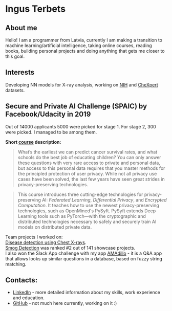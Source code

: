 # Ingus Terbets

## About me
Hello! I am a programmer from Latvia, currently I am making a transition to machine learning/artificial intelligence, taking online courses, reading books, building personal projects and doing anything that gets me closer to this goal.
## Interests
Developing NN models for X-ray analysis, working on [NIH](https://www.kaggle.com/nih-chest-xrays/data) and [CheXpert](https://stanfordmlgroup.github.io/competitions/chexpert/) datasets.

## Secure and Private AI Challenge (SPAIC) by Facebook/Udacity in 2019

Out of 14000 applicants 5000 were picked for stage 1. For stage 2, 300 were picked. I managed to be among them.  

**Short [course](https://www.udacity.com/course/secure-and-private-ai--ud185) description:**
> What’s the earliest we can predict cancer survival rates, and what schools do the best job of educating children? You can only answer these questions with very rare access to private and personal data, but access to this personal data requires that you master methods for the principled protection of user privacy. While not all privacy use cases have been solved, the last few years have seen great strides in privacy-preserving technologies.

> This course introduces three cutting-edge technologies for privacy-preserving AI: *Federated Learning*, *Differential Privacy*, and *Encrypted Computation*. It teaches how to use the newest privacy-preserving technologies, such as OpenMined's PySyft. PySyft extends Deep Learning tools such as PyTorch—with the cryptographic and distributed technologies necessary to safely and securely train AI models on distributed private data.

Team projects I worked on:  
[Disease detection using Chest X-rays](https://github.com/aksht94/UdacityOpenSource/tree/master/Disease-detection-using-chest-xrays).  
[Smog Detection](https://github.com/aksht94/UdacityOpenSource/tree/master/SmogDetection) was ranked #2 out of 141 showcase projects.  
I also won the Slack App challenge with my app [AMAdillo](https://github.com/ingus-t/AMAdillo) - it is a Q&A app that allows looks up similar questions in a database, based on fuzzy string matching.

## Contacts:
* [LinkedIn](https://www.linkedin.com/in/ingus-terbets/) - more detailed information about my skills, work experience and education.
* [GitHub](https://github.com/ingus-t) - not much here currently, working on it :)